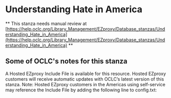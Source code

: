 # Understanding Hate in America
** This stanza needs manual review at [https://help.oclc.org/Library_Management/EZproxy/Database_stanzas/Understanding_Hate_in_America](https://help.oclc.org/Library_Management/EZproxy/Database_stanzas/Understanding_Hate_in_America) **

## Some of OCLC's notes for this stanza

A Hosted EZproxy Include File is available for this resource. Hosted EZproxy customers will receive automatic updates with OCLC&rsquo;s latest version of this stanza. Note: Hosted EZproxy customers in the Americas using self-service may reference the Include File by adding the following line to config.txt:

&nbsp;

&nbsp;
